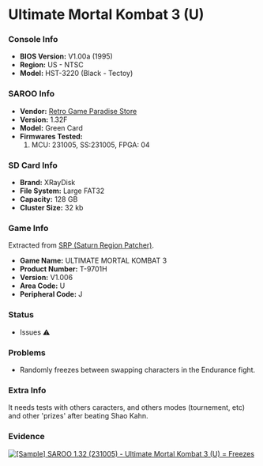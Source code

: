 # Ultimate Mortal Kombat 3 (U)

### Console Info

- <b>BIOS Version:</b> V1.00a (1995)
- <b>Region:</b> US - NTSC
- <b>Model:</b> HST-3220 (Black - Tectoy)

### SAROO Info

- <b>Vendor:</b> [Retro Game Paradise Store](https://s.click.aliexpress.com/e/_DlCqvfB)
- <b>Version:</b> 1.32F
- <b>Model:</b> Green Card
- <b>Firmwares Tested:</b>
  1. MCU: 231005, SS:231005, FPGA: 04

### SD Card Info

- <b>Brand:</b> XRayDisk
- <b>File System:</b> Large FAT32
- <b>Capacity:</b> 128 GB
- <b>Cluster Size:</b> 32 kb

### Game Info

Extracted from [SRP (Saturn Region Patcher)](https://segaxtreme.net/resources/saturn-region-patcher.81/download).

- <b>Game Name:</b> ULTIMATE MORTAL KOMBAT 3
- <b>Product Number:</b> T-9701H
- <b>Version:</b> V1.006
- <b>Area Code:</b> U
- <b>Peripheral Code:</b> J

### Status

- Issues :warning:

### Problems

- Randomly freezes between swapping characters in the Endurance fight.

### Extra Info

It needs tests with others caracters, and others modes (tournement, etc) and other 'prizes' after beating Shao Kahn.

### Evidence

[![[Sample] SAROO 1.32 (231005) - Ultimate Mortal Kombat 3 (U) = Freezes](https://img.youtube.com/vi/X4usmrl2keg/0.jpg)](https://www.youtube.com/watch?v=X4usmrl2keg)
